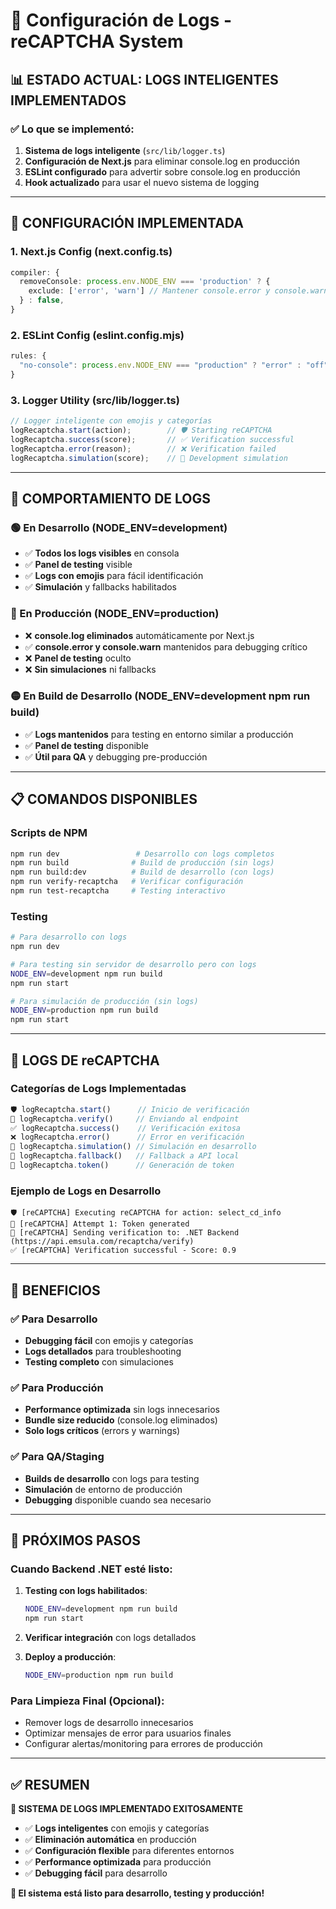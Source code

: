 # 🔧 Configuración de Logs - reCAPTCHA System

## 📊 ESTADO ACTUAL: LOGS INTELIGENTES IMPLEMENTADOS

### ✅ Lo que se implementó:

1. **Sistema de logs inteligente** (`src/lib/logger.ts`)
2. **Configuración de Next.js** para eliminar console.log en producción
3. **ESLint configurado** para advertir sobre console.log en producción
4. **Hook actualizado** para usar el nuevo sistema de logging

---

## 🔧 CONFIGURACIÓN IMPLEMENTADA

### 1. Next.js Config (next.config.ts)
```typescript
compiler: {
  removeConsole: process.env.NODE_ENV === 'production' ? {
    exclude: ['error', 'warn'] // Mantener console.error y console.warn
  } : false,
}
```

### 2. ESLint Config (eslint.config.mjs)
```javascript
rules: {
  "no-console": process.env.NODE_ENV === "production" ? "error" : "off",
}
```

### 3. Logger Utility (src/lib/logger.ts)
```typescript
// Logger inteligente con emojis y categorías
logRecaptcha.start(action);        // 🛡️ Starting reCAPTCHA
logRecaptcha.success(score);       // ✅ Verification successful
logRecaptcha.error(reason);        // ❌ Verification failed
logRecaptcha.simulation(score);    // 🧪 Development simulation
```

---

## 🎯 COMPORTAMIENTO DE LOGS

### 🟢 En Desarrollo (NODE_ENV=development)
- ✅ **Todos los logs visibles** en consola
- ✅ **Panel de testing** visible
- ✅ **Logs con emojis** para fácil identificación
- ✅ **Simulación** y fallbacks habilitados

### 🔴 En Producción (NODE_ENV=production)
- ❌ **console.log eliminados** automáticamente por Next.js
- ✅ **console.error y console.warn** mantenidos para debugging crítico
- ❌ **Panel de testing** oculto
- ❌ **Sin simulaciones** ni fallbacks

### 🟡 En Build de Desarrollo (NODE_ENV=development npm run build)
- ✅ **Logs mantenidos** para testing en entorno similar a producción
- ✅ **Panel de testing** disponible
- ✅ **Útil para QA** y debugging pre-producción

---

## 📋 COMANDOS DISPONIBLES

### Scripts de NPM
```bash
npm run dev                 # Desarrollo con logs completos
npm run build              # Build de producción (sin logs)
npm run build:dev          # Build de desarrollo (con logs)
npm run verify-recaptcha   # Verificar configuración
npm run test-recaptcha     # Testing interactivo
```

### Testing
```bash
# Para desarrollo con logs
npm run dev

# Para testing sin servidor de desarrollo pero con logs
NODE_ENV=development npm run build
npm run start

# Para simulación de producción (sin logs)
NODE_ENV=production npm run build
npm run start
```

---

## 🧪 LOGS DE reCAPTCHA

### Categorías de Logs Implementadas
```typescript
🛡️ logRecaptcha.start()      // Inicio de verificación
📡 logRecaptcha.verify()     // Enviando al endpoint
✅ logRecaptcha.success()    // Verificación exitosa
❌ logRecaptcha.error()      // Error en verificación
🧪 logRecaptcha.simulation() // Simulación en desarrollo
🔄 logRecaptcha.fallback()   // Fallback a API local
📝 logRecaptcha.token()      // Generación de token
```

### Ejemplo de Logs en Desarrollo
```
🛡️ [reCAPTCHA] Executing reCAPTCHA for action: select_cd_info
📝 [reCAPTCHA] Attempt 1: Token generated
📡 [reCAPTCHA] Sending verification to: .NET Backend (https://api.emsula.com/recaptcha/verify)
✅ [reCAPTCHA] Verification successful - Score: 0.9
```

---

## 🎯 BENEFICIOS

### ✅ Para Desarrollo
- **Debugging fácil** con emojis y categorías
- **Logs detallados** para troubleshooting
- **Testing completo** con simulaciones

### ✅ Para Producción
- **Performance optimizada** sin logs innecesarios
- **Bundle size reducido** (console.log eliminados)
- **Solo logs críticos** (errors y warnings)

### ✅ Para QA/Staging
- **Builds de desarrollo** con logs para testing
- **Simulación** de entorno de producción
- **Debugging** disponible cuando sea necesario

---

## 🔄 PRÓXIMOS PASOS

### Cuando Backend .NET esté listo:
1. **Testing con logs habilitados**:
   ```bash
   NODE_ENV=development npm run build
   npm run start
   ```

2. **Verificar integración** con logs detallados

3. **Deploy a producción**:
   ```bash
   NODE_ENV=production npm run build
   ```

### Para Limpieza Final (Opcional):
- Remover logs de desarrollo innecesarios
- Optimizar mensajes de error para usuarios finales
- Configurar alertas/monitoring para errores de producción

---

## ✅ RESUMEN

**🎉 SISTEMA DE LOGS IMPLEMENTADO EXITOSAMENTE**

- ✅ **Logs inteligentes** con emojis y categorías
- ✅ **Eliminación automática** en producción
- ✅ **Configuración flexible** para diferentes entornos
- ✅ **Performance optimizada** para producción
- ✅ **Debugging fácil** para desarrollo

**🚀 El sistema está listo para desarrollo, testing y producción!**
